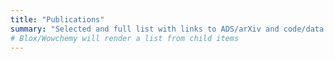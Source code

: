 ```yaml
---
title: "Publications"
summary: "Selected and full list with links to ADS/arXiv and code/data where applicable."
# Blox/Wowchemy will render a list from child items
---
```

